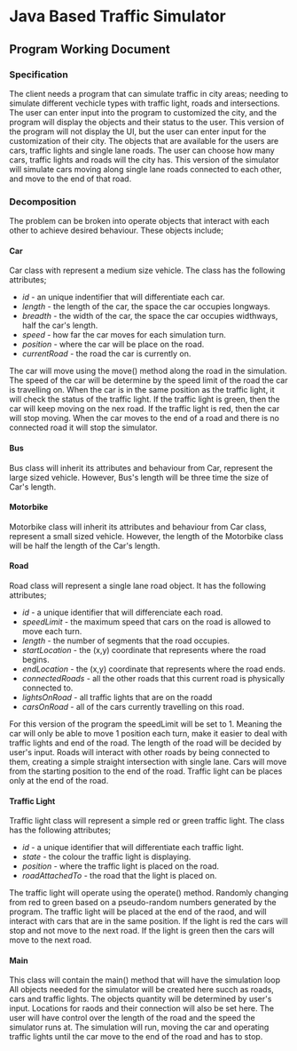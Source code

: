 # Java Based Traffic Simulator
## Program Working Document

### Specification
The client needs a program that can simulate traffic in city areas; needing to simulate different vechicle types with traffic light, roads and intersections. The user can enter input into the program to customized the city, and the program will display the objects and their status to the user. This version of the program will not display the UI, but the user can enter input for the customization of their city. The objects that are available for the users are cars, traffic lights and single lane roads. The user can choose how many cars, traffic lights and roads will the city has. This version of the simulator will simulate cars moving along single lane roads connected to each other, and move to the end of that road.

### Decomposition
The problem can be broken into operate objects that interact with each other to achieve desired behaviour.
These objects include;
#### Car
Car class with represent a medium size vehicle. The class has the following attributes;
- *id* - an unique indentifier that will differentiate each car.
- *length* - the length of the car, the space the car occupies longways.
- *breadth* - the width of the car, the space the car occupies widthways, half the car's length. 
- *speed* - how far the car moves for each simulation turn.
- *position* - where the car will be place on the road. 
- *currentRoad* - the road the car is currently on.

The car will move using the move() method along the road in the simulation. The speed of the car will be determine by the speed limit of the road the car is travelling on. When the car is in the same position as the traffic light, it will check the status of the traffic light. If the traffic light is green, then the car will keep moving on the nex road. If the traffic light is red, then the car will stop moving. When the car moves to the end of a road and there is no connected road it will stop the simulator.

#### Bus
Bus class will inherit its attributes and behaviour from Car, represent the large sized vehicle. However, Bus's length will be three time the size of Car's length.

#### Motorbike
Motorbike class will inherit its attributes and behaviour from Car class, represent a small sized vehicle. However, the length of the Motorbike class will be half the length of the Car's length.

#### Road
Road class will represent a single lane road object. It has the following attributes;
- *id* - a unique identifier that will differenciate each road.
- *speedLimit* - the maximum speed that cars on the road is allowed to move each turn.
- *length* - the number of segments that the road occupies.
- *startLocation* - the (x,y) coordinate that represents where the road begins.
- *endLocation* - the (x,y) coordinate that represents where the road ends.
- *connectedRoads* - all the other roads that this current road is physically connected to.
- *lightsOnRoad* - all traffic lights that are on the roadd
- *carsOnRoad* - all of the cars currently travelling on this road.

For this version of the program the speedLimit will be set to 1. Meaning the car will only be able to move 1 position each turn, make it easier to deal with traffic lights and end of the road. The length of the road will be decided by user's input. Roads will interact with other roads by being connected to them, creating a simple straight intersection with single lane. Cars will move from the starting position to the end of the road. Traffic light can be places only at the end of the road. 

#### Traffic Light
Traffic light class will represent a simple red or green traffic light. The class has the following attributes;
- *id* - a unique identifier that will differentiate each traffic light.
- *state* - the colour the traffic light is displaying.
- *position* - where the traffic light is placed on the road.
- *roadAttachedTo* - the road that the light is placed on.

The traffic light will operate using the operate() method. Randomly changing from red to green based on a pseudo-random numbers generated by the program. The traffic light will be placed at the end of the raod, and will interact with cars that are in the same position. If the light is red the cars will stop and not move to the next road. If the light is green then the cars will move to the next road.

#### Main
This class will contain the main() method that will have the simulation loop
All objects needed for the simulator will be created here succh as roads, cars and traffic lights. The objects quantity will be determined by user's input. Locations for raods and their connection will also be set here. The user will have control over the length of the road and the speed the simulator runs at. The simulation will run, moving the car and operating traffic lights until the car move to the end of the road and has to stop.

